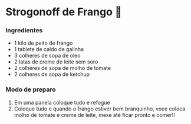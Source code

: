 # **Strogonoff de Frango** :chicken:

### Ingredientes

- 1 kilo de peito de frango
- 1 tablete de caldo de galinha
- 3 colheres de sopa de oleo
- 2 latas de creme de leite sem soro
- 2 colheres de sopa de molho de tomate
- 2 colheres de sopa de ketchup



### Modo de preparo

1. Em uma panela coloque tudo e refogue
2. Coloque tudo e quando o frango estiver bem branquinho, voce coloca molho de tomate e creme de leite, mexe até ficar pronto e comer!!
